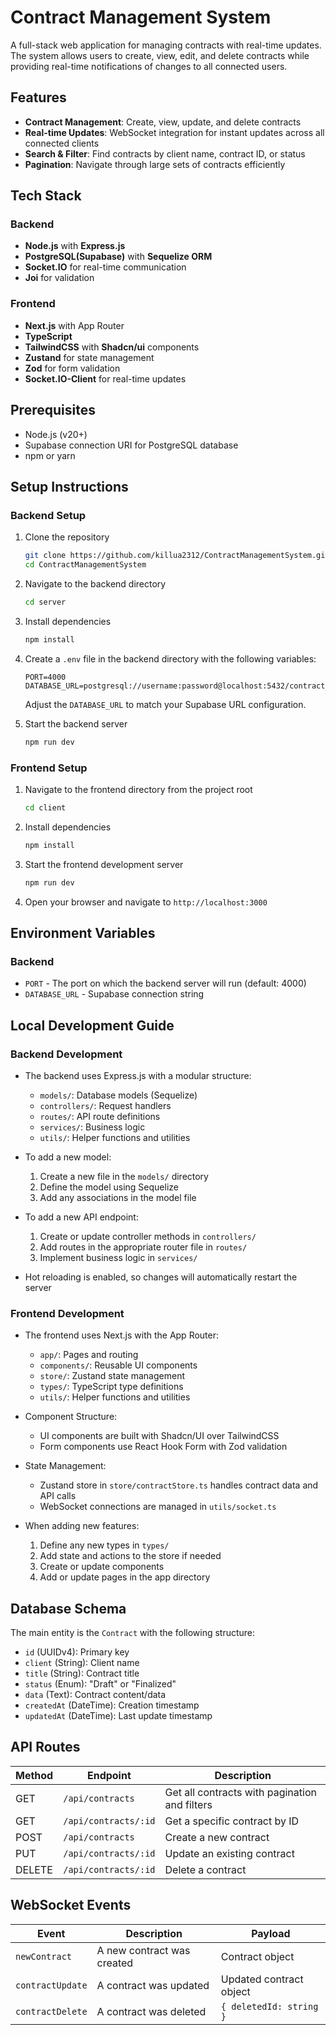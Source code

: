 # Contract Management System

A full-stack web application for managing contracts with real-time updates. The system allows users to create, view, edit, and delete contracts while providing real-time notifications of changes to all connected users.

## Features

- **Contract Management**: Create, view, update, and delete contracts
- **Real-time Updates**: WebSocket integration for instant updates across all connected clients
- **Search & Filter**: Find contracts by client name, contract ID, or status
- **Pagination**: Navigate through large sets of contracts efficiently

## Tech Stack

### Backend
- **Node.js** with **Express.js**
- **PostgreSQL(Supabase)** with **Sequelize ORM**
- **Socket.IO** for real-time communication
- **Joi** for validation

### Frontend
- **Next.js** with App Router
- **TypeScript**
- **TailwindCSS** with **Shadcn/ui** components
- **Zustand** for state management
- **Zod** for form validation
- **Socket.IO-Client** for real-time updates

## Prerequisites

- Node.js (v20+)
- Supabase connection URI for PostgreSQL database
- npm or yarn

## Setup Instructions

### Backend Setup

1. Clone the repository
   ```bash
   git clone https://github.com/killua2312/ContractManagementSystem.git
   cd ContractManagementSystem
   ```

2. Navigate to the backend directory
   ```bash
   cd server
   ```

3. Install dependencies
   ```bash
   npm install
   ```

4. Create a `.env` file in the backend directory with the following variables:
   ```
   PORT=4000
   DATABASE_URL=postgresql://username:password@localhost:5432/contract_management
   ```

   Adjust the `DATABASE_URL` to match your Supabase URL configuration.

5. Start the backend server
   ```bash
   npm run dev
   ```

### Frontend Setup

1. Navigate to the frontend directory from the project root
   ```bash
   cd client
   ```

2. Install dependencies
   ```bash
   npm install
   ```

3. Start the frontend development server
   ```bash
   npm run dev
   ```

5. Open your browser and navigate to `http://localhost:3000`

## Environment Variables

### Backend
- `PORT` - The port on which the backend server will run (default: 4000)
- `DATABASE_URL` - Supabase connection string

## Local Development Guide

### Backend Development

- The backend uses Express.js with a modular structure:
  - `models/`: Database models (Sequelize)
  - `controllers/`: Request handlers
  - `routes/`: API route definitions
  - `services/`: Business logic
  - `utils/`: Helper functions and utilities

- To add a new model:
  1. Create a new file in the `models/` directory
  2. Define the model using Sequelize
  3. Add any associations in the model file

- To add a new API endpoint:
  1. Create or update controller methods in `controllers/`
  2. Add routes in the appropriate router file in `routes/`
  3. Implement business logic in `services/`

- Hot reloading is enabled, so changes will automatically restart the server

### Frontend Development

- The frontend uses Next.js with the App Router:
  - `app/`: Pages and routing
  - `components/`: Reusable UI components
  - `store/`: Zustand state management
  - `types/`: TypeScript type definitions
  - `utils/`: Helper functions and utilities

- Component Structure:
  - UI components are built with Shadcn/UI over TailwindCSS
  - Form components use React Hook Form with Zod validation

- State Management:
  - Zustand store in `store/contractStore.ts` handles contract data and API calls
  - WebSocket connections are managed in `utils/socket.ts`

- When adding new features:
  1. Define any new types in `types/`
  2. Add state and actions to the store if needed
  3. Create or update components
  4. Add or update pages in the app directory

## Database Schema

The main entity is the `Contract` with the following structure:

- `id` (UUIDv4): Primary key
- `client` (String): Client name
- `title` (String): Contract title
- `status` (Enum): "Draft" or "Finalized"
- `data` (Text): Contract content/data
- `createdAt` (DateTime): Creation timestamp
- `updatedAt` (DateTime): Last update timestamp

## API Routes

| Method | Endpoint | Description |
|--------|----------|-------------|
| GET | `/api/contracts` | Get all contracts with pagination and filters |
| GET | `/api/contracts/:id` | Get a specific contract by ID |
| POST | `/api/contracts` | Create a new contract |
| PUT | `/api/contracts/:id` | Update an existing contract |
| DELETE | `/api/contracts/:id` | Delete a contract |

## WebSocket Events

| Event | Description | Payload |
|-------|-------------|---------|
| `newContract` | A new contract was created | Contract object |
| `contractUpdate` | A contract was updated | Updated contract object |
| `contractDelete` | A contract was deleted | `{ deletedId: string }` |
